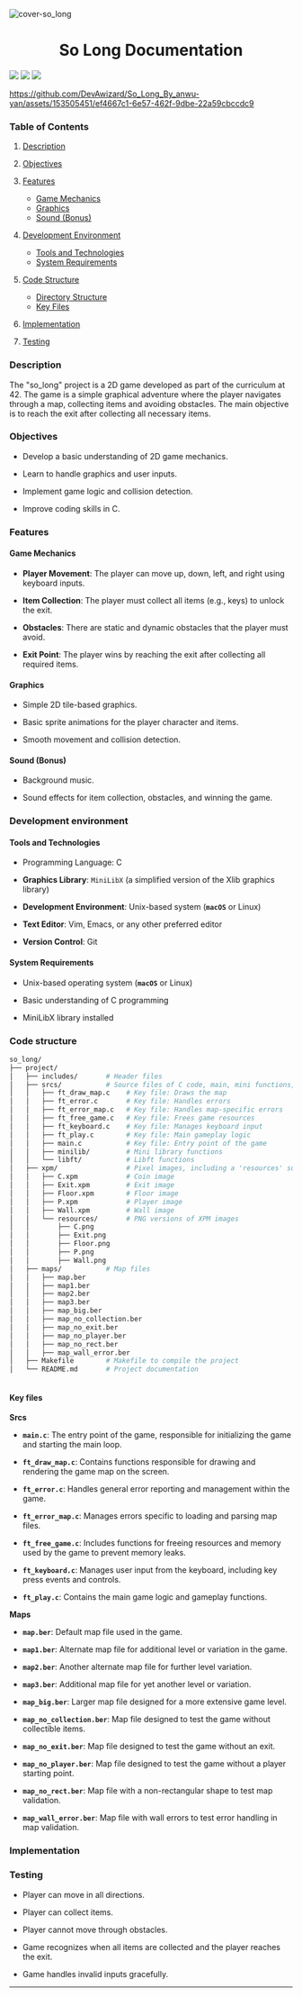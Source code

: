 ![cover-so_long](https://github.com/DevAwizard/So_Long_By_anwu-yan/assets/153505451/acb2c3f8-657c-4bae-a123-38845b1484b8)

<div align="center">
<h1>So Long Documentation</h1>
</div>


<img src="https://img.shields.io/badge/42-%23000000.svg?&style=for-the-badge&logo=42&logoColor=white" /> <img src="https://img.shields.io/badge/c-%23A8B9CC.svg?&style=for-the-badge&logo=c&logoColor=black" /> <img src="https://img.shields.io/badge/markdown-%23000000.svg?&style=for-the-badge&logo=markdown&logoColor=white">





https://github.com/DevAwizard/So_Long_By_anwu-yan/assets/153505451/ef4667c1-6e57-462f-9dbe-22a59cbccdc9





### Table of Contents

1. [Description](#description)

2. [Objectives](#objectives)

3. [Features](#features)
   - [Game Mechanics](#game-mechanics)
   - [Graphics](#graphics)
   - [Sound (Bonus)](#sound-bonus)

4. [Development Environment](#development-environment)
   - [Tools and Technologies](#tools-and-technologies)
   - [System Requirements](#system-requirements)

5. [Code Structure](#code-structure)
   - [Directory Structure](#directory-structure)
   - [Key Files](#key-files)

6. [Implementation](#implementation)

7. [Testing](#testing)




### Description

The "so_long" project is a 2D game developed as part of the curriculum at 42. The game is a simple graphical adventure where the player navigates through a map, collecting items and avoiding obstacles. The main objective is to reach the exit after collecting all necessary items.

### Objectives

- Develop a basic understanding of 2D game mechanics.

- Learn to handle graphics and user inputs.

- Implement game logic and collision detection.

- Improve coding skills in C.


### Features

#### Game Mechanics

- **Player Movement**: The player can move up, down, left, and right using keyboard inputs.

- **Item Collection**: The player must collect all items (e.g., keys) to unlock the exit.

- **Obstacles**: There are static and dynamic obstacles that the player must avoid.

- **Exit Point**: The player wins by reaching the exit after collecting all required items.

#### Graphics

- Simple 2D tile-based graphics.

- Basic sprite animations for the player character and items.

- Smooth movement and collision detection.

#### Sound (Bonus)

- Background music.

- Sound effects for item collection, obstacles, and winning the game.

### Development environment


#### Tools and Technologies
- Programming Language: C

- **Graphics Library**: `MiniLibX` (a simplified version of the Xlib graphics library)

- **Development Environment**: Unix-based system (**`macOS`** or Linux)

- **Text Editor**: Vim, Emacs, or any other preferred editor

- **Version Control**: Git

#### System Requirements

- Unix-based operating system (**`macOS`** or Linux)

- Basic understanding of C programming

- MiniLibX library installed

### Code structure

```bash
so_long/
├── project/
│   ├── includes/       # Header files 
│   ├── srcs/           # Source files of C code, main, mini functions, and inside, minilib and libft
│   │   ├── ft_draw_map.c    # Key file: Draws the map
│   │   ├── ft_error.c       # Key file: Handles errors
│   │   ├── ft_error_map.c   # Key file: Handles map-specific errors
│   │   ├── ft_free_game.c   # Key file: Frees game resources
│   │   ├── ft_keyboard.c    # Key file: Manages keyboard input
│   │   ├── ft_play.c        # Key file: Main gameplay logic
│   │   ├── main.c           # Key file: Entry point of the game
│   │   ├── minilib/         # Mini library functions
│   │   └── libft/           # Libft functions
│   ├── xpm/                 # Pixel images, including a 'resources' subfolder with PNG files
│   │   ├── C.xpm            # Coin image
│   │   ├── Exit.xpm         # Exit image
│   │   ├── Floor.xpm        # Floor image
│   │   ├── P.xpm            # Player image
│   │   ├── Wall.xpm         # Wall image
│   │   └── resources/       # PNG versions of XPM images
│   │       ├── C.png
│   │       ├── Exit.png
│   │       ├── Floor.png
│   │       ├── P.png
│   │       ├── Wall.png
│   ├── maps/           # Map files
│   │   ├── map.ber
│   │   ├── map1.ber
│   │   ├── map2.ber
│   │   ├── map3.ber
│   │   ├── map_big.ber
│   │   ├── map_no_collection.ber
│   │   ├── map_no_exit.ber
│   │   ├── map_no_player.ber
│   │   ├── map_no_rect.ber
│   │   ├── map_wall_error.ber
│   ├── Makefile        # Makefile to compile the project
│   └── README.md       # Project documentation



```

#### Key files

**Srcs**

- **`main.c`**: The entry point of the game, responsible for initializing the game and starting the main loop.

- **`ft_draw_map.c`**: Contains functions responsible for drawing and rendering the game map on the screen.

- **`ft_error.c`**: Handles general error reporting and management within the game.

- **`ft_error_map.c`**: Manages errors specific to loading and parsing map files.

- **`ft_free_game.c`**:  Includes functions for freeing resources and memory used by the game to prevent memory leaks.

- **`ft_keyboard.c`**: Manages user input from the keyboard, including key press events and controls.

- **`ft_play.c`**: Contains the main game logic and gameplay functions.


**Maps**

- **`map.ber`**: Default map file used in the game.

- **`map1.ber`**: Alternate map file for additional level or variation in the game.

- **`map2.ber`**: Another alternate map file for further level variation.

- **`map3.ber`**: Additional map file for yet another level or variation.

- **`map_big.ber`**: Larger map file designed for a more extensive game level.

- **`map_no_collection.ber`**: Map file designed to test the game without collectible items.

- **`map_no_exit.ber`**: Map file designed to test the game without an exit.

- **`map_no_player.ber`**: Map file designed to test the game without a player starting point.

- **`map_no_rect.ber`**: Map file with a non-rectangular shape to test map validation.

- **`map_wall_error.ber`**: Map file with wall errors to test error handling in map validation.

### Implementation 


### Testing

- Player can move in all directions.

- Player can collect items.

- Player cannot move through obstacles.

- Game recognizes when all items are collected and the player reaches the exit.

- Game handles invalid inputs gracefully.


---
